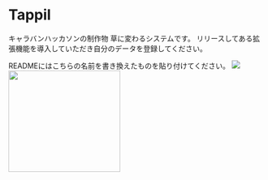 # Tappil
キャラバンハッカソンの制作物
草に変わるシステムです。
リリースしてある拡張機能を導入していただき自分のデータを登録してください。

READMEにはこちらの名前を書き換えたものを貼り付けてください。
<img src ="https://tappil-web.onrender.com/api/myscore?name=名前"><img src ="https://tappil-web.onrender.com/api/gif?name=名前" width="220" height="200">
